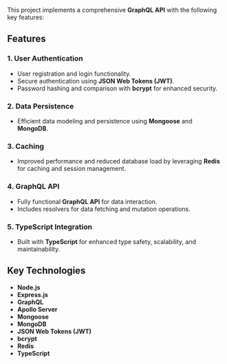 
This project implements a comprehensive **GraphQL API** with the following key features:  

## Features  

### 1. **User Authentication**  
- User registration and login functionality.  
- Secure authentication using **JSON Web Tokens (JWT)**.  
- Password hashing and comparison with **bcrypt** for enhanced security.  

### 2. **Data Persistence**  
- Efficient data modeling and persistence using **Mongoose** and **MongoDB**.  

### 3. **Caching**  
- Improved performance and reduced database load by leveraging **Redis** for caching and session management.  

### 4. **GraphQL API**  
- Fully functional **GraphQL API** for data interaction.  
- Includes resolvers for data fetching and mutation operations.  

### 5. **TypeScript Integration**  
- Built with **TypeScript** for enhanced type safety, scalability, and maintainability.  

## Key Technologies  

- **Node.js**  
- **Express.js**  
- **GraphQL**  
- **Apollo Server**  
- **Mongoose**  
- **MongoDB**  
- **JSON Web Tokens (JWT)**  
- **bcrypt**  
- **Redis**  
- **TypeScript** 
